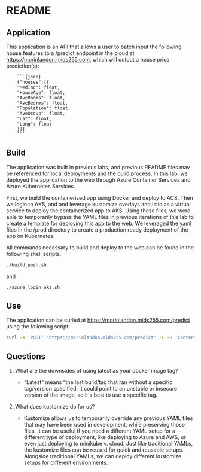 # README

## Application

This application is an API that allows a user to batch input the following house features to a /predict endpoint in the cloud at https://morinlandon.mids255.com, which will output a house price prediction(s):


        ```{json}
        {"houses":[{
        "MedInc": float,
        "HouseAge": float,
        "AveRooms": float,
        "AveBedrms": float,
        "Population": float,
        "AveOccup": float,
        "Lat": float,
        "Long": float
        }]}
        ```


## Build
The application was built in previous labs, and previous README files may be referenced for local deployments and the build process. In this lab, we deployed the application to the web through Azure Container Services and Azure Kubernetes Services.

First, we build the containerized app using Docker and deploy to ACS. Then we login to AKS, and and leverage kustomize overlays and Istio as a virtual service to deploy the containerized app to AKS. Using these files, we were able to temporarily bypass the YAML files in previous iterations of this lab to create a template for deploying this app to the web. We leveraged the yaml files in the /prod directory to create a production ready deployment of the app on Kubernetes. 

All commands necessary to build and deploy to the web can be found in the following shell scripts. 

```bash
./build_push.sh
```
and 
```bash
./azure_login_aks.sh
```


## Use
The application can be curled at https://morinlandon.mids255.com/predict using the following script:

```bash
curl -X 'POST' 'https://morinlandon.mids255.com/predict' -L -H 'Content-Type: application/json' -d '{"houses": [{ "MedInc": 8.3252, "HouseAge": 42, "AveRooms": 6.98, "AveBedrms": 1.02, "Population": 322, "AveOccup": 2.55, "Lat": 37.88, "Long": -122.23 }]}'
```

## Questions
1. What are the downsides of using latest as your docker image tag?
   - “Latest” means “the last build/tag that ran without a specific tag/version specified. It could point to an unstable or insecure version of the image, so it's best to use a specific tag. 

2. What does kustomize do for us? 
   - Kustomize allows us to temporarily override any previous YAML files that may have been used in development, while preserving those files. It can be useful if you need a different YAML setup for a different type of deployment, like deploying to Azure and AWS, or even just deploying to minikube v. cloud. Just like traditional YAMLs, the kustomize files can be reused for quick and reusable setups. Alongside traditional YAMLs, we can deploy different kustomize setups for different environments. 